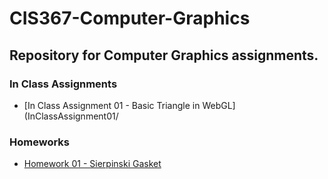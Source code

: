 # CIS367-Computer-Graphics

## Repository for Computer Graphics assignments.

### In Class Assignments
- [In Class Assignment 01 - Basic Triangle in WebGL](InClassAssignment01/

### Homeworks
- [Homework 01 - Sierpinski Gasket](Homework01/)
